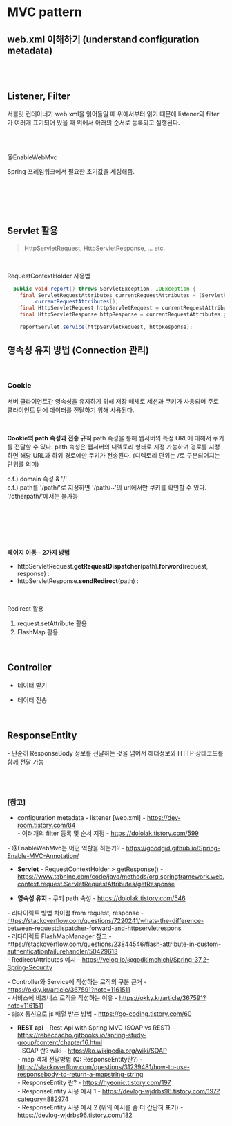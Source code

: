 # MVC pattern

## web.xml 이해하기 (understand configuration metadata)



<br><br>

## Listener, Filter
서블릿 컨테이너가 web.xml을 읽어들일 때 위에서부터 읽기 때문에 listener와 filter가 여러개 표기되어 있을 때 위에서 아래의 순서로 등록되고 실행된다.





<br><br>

@EnableWebMvc

Spring 프레임워크에서 필요한 초기값을 세팅해줌.


<br><br>
<br><br>

## Servlet 활용
> HttpServletRequest, HttpServletResponse, ... etc.

<br>

RequestContextHolder 사용법
``` java
  public void report() throws ServletException, IOException {
    final ServletRequestAttributes currentRequestAttributes = (ServletRequestAttributes) RequestContextHolder
        .currentRequestAttributes();
    final HttpServletRequest httpServletRequest = currentRequestAttributes.getRequest();
    final HttpServletResponse httpResponse = currentRequestAttributes.getResponse();

    reportServlet.service(httpServletRequest, httpResponse);

```

## 영속성 유지 방법 (Connection 관리)

<br>

### **Cookie**

서버 클라이언트간 영속성을 유지하기 위해 저장 매체로 세션과 쿠키가 사용되며
주로 클라이언트 단에 데이터를 전달하기 위해 사용된다.

<br>

**Cookie의 path 속성과 전송 규칙**
path 속성을 통해 웹서버의 특정 URL에 대해서 쿠키를 전달할 수 있다. path 속성은 웹서버의 디렉토리 형태로 지정 가능하며
경로를 지정하면 해당 URL과 하위 경로에만 쿠키가 전송된다. (디렉토리 단위는 /로 구분되어지는 단위를 의미)

c.f.) domain 속성 & '/' <br>
c.f.) path를 '/path/'로 지정하면 '/path/~'의 url에서만 쿠키를 확인할 수 있다. '/otherpath/'에서는 불가능





<br><br>


<br><br>

**페이지 이동 - 2가지 방법**
* httpServletRequest.**getRequestDispatcher**(path).**forword**(request, response) :
* httpServletResponse.**sendRedirect**(path) : 



<br>

Redirect 활용
1. request.setAttribute 활용
2. FlashMap 활용 

<br>


## Controller

* 데이터 받기

* 데이터 전송

<br>

## ResponseEntity  
*-* 단순히 ResponseBody 정보를 전달하는 것을 넘어서 헤더정보와 HTTP 상태코드를 함께 전달 가능


<br><br>


### [참고] <br>
  * configuration metadata
  *-* listener [web.xml] - https://dev-room.tistory.com/84 <br>
  *-* 여러개의 filter 등록 및 순서 지정 - https://dololak.tistory.com/599 <br>

  *-* @EnableWebMvc는 어떤 역할을 하는가?  - https://goodgid.github.io/Spring-Enable-MVC-Annotation/ <br>

  * **Servlet**
  *-* RequestContextHolder > getResponse() - https://www.tabnine.com/code/java/methods/org.springframework.web.context.request.ServletRequestAttributes/getResponse <br>

  * **영속성 유지**
  *-* 쿠키 path 속성 - https://dololak.tistory.com/546 <br>

  *-* 리다이렉트 방법 차이점 from request, response -  https://stackoverflow.com/questions/7220241/whats-the-difference-between-requestdispatcher-forward-and-httpservletrespons <br>
  *-* 리다이렉트 FlashMapManager 참고 - https://stackoverflow.com/questions/23844546/flash-attribute-in-custom-authenticationfailurehandler/50429613 <br>
  *-* RedirectAttributes 예시 - https://velog.io/@godkimchichi/Spring-37.2-Spring-Security <br>

  *-* Controller와 Service에 작성하는 로직의 구분 근거 - https://okky.kr/article/367591?note=1161511 <br>
  *-* 서비스에 비즈니스 로직을 작성하는 이유 - https://okky.kr/article/367591?note=1161511 <br>
  *-* ajax 통신으로 js 배열 받는 방법 - https://go-coding.tistory.com/60 <br>
  
  * **REST api**
  *-* Rest Api with Spring MVC (SOAP vs REST) - https://rebeccacho.gitbooks.io/spring-study-group/content/chapter16.html <br>
  *-* SOAP 란? wiki - https://ko.wikipedia.org/wiki/SOAP <br>
  *-* map 객체 전달방법 (Q: ResponseEntity란?) - https://stackoverflow.com/questions/31239481/how-to-use-responsebody-to-return-a-mapstring-string <br>
  *-* ResponseEntity 란? - https://hyeonic.tistory.com/197 <br>
  *-* ResponseEntity 사용 예시 1 - https://devlog-wjdrbs96.tistory.com/197?category=882974 <br>
  *-* ResponseEntity 사용 예시 2 (위의 예시를 좀 더 간단히 표기) - https://devlog-wjdrbs96.tistory.com/182 <br>

  